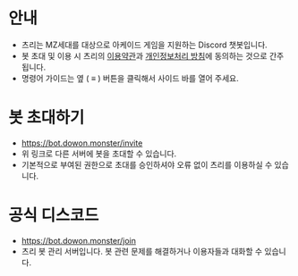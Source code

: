 # 안내
- 츠리는 MZ세대를 대상으로 아케이드 게임을 지원하는 Discord 챗봇입니다.
- 봇 초대 및 이용 시 츠리의 [이용약관](https://bot.dowon.monster/#/terms)과 [개인정보처리 방침](https://bot.dowon.monster/#/privacy)에 동의하는 것으로 간주됩니다.
- 명령어 가이드는 옆 ( ≡ ) 버튼을 클릭해서 사이드 바를 열어 주세요.

# 봇 초대하기
- https://bot.dowon.monster/invite
- 위 링크로 다른 서버에 봇을 초대할 수 있습니다.
- 기본적으로 부여된 권한으로 초대를 승인하셔야 오류 없이 츠리를 이용하실 수 있습니다.

# 공식 디스코드
- https://bot.dowon.monster/join
- 츠리 봇 관리 서버입니다. 봇 관련 문제를 해결하거나 이용자들과 대화할 수 있습니다.
